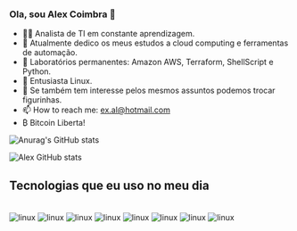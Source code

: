 ### Ola, sou Alex Coimbra 👋


- 👨‍💻 Analista de TI em constante aprendizagem.  
- 🔭 Atualmente dedico os meus estudos a cloud computing e ferramentas de automação.
- 🌱 Laboratórios permanentes: Amazon AWS, Terraform, ShellScript e Python.
- 🐧 Entusiasta Linux.
- 💬 Se também tem interesse pelos mesmos assuntos podemos trocar figurinhas.
- 📫 How to reach me: ex.al@hotmail.com
- ₿ Bitcoin Liberta!

![Anurag's GitHub stats](https://github-readme-stats-coimbralex.vercel.app//api?username=coimbralex&show_icons=true&theme=radical)

![Alex GitHub stats](https://github-readme-stats-coimbralex.vercel.app//api/top-langs/?username=coimbralex&theme=blue-green)


</div>



## Tecnologias que eu uso no meu dia

<div style="display: inline_block"><br/>
  <img align="center" alt="linux" src="https://img.shields.io/badge/Linux-FCC624?style=for-the-badge&logo=linux&logoColor=black" />
  <img align="center" alt="linux" src="https://img.shields.io/badge/Amazon_AWS-FF9900?style=for-the-badge&logo=amazonaws&logoColor=white" />
  <img align="center" alt="linux" src="https://img.shields.io/badge/terraform-%235835CC.svg?style=for-the-badge&logo=terraform&logoColor=white)" />
  <img align="center" alt="linux" src="https://img.shields.io/badge/Python-3776AB?style=for-the-badge&logo=python&logoColor=white" />
  <img align="center" alt="linux" src="https://img.shields.io/badge/PowerShell-%235391FE.svg?style=for-the-badge&logo=powershell&logoColor=white)" />
  <img align="center" alt="linux" src="https://img.shields.io/badge/GIT-E44C30?style=for-the-badge&logo=git&logoColor=white" />
   <img align="center" alt="linux" src="https://img.shields.io/badge/Visual_Studio-5C2D91?style=for-the-badge&logo=visual%20studio&logoColor=white" />
   <img align="center" alt="linux" src="https://img.shields.io/badge/Bitcoin-000000?style=for-the-badge&logo=bitcoin&logoColor=white" />
</div>

